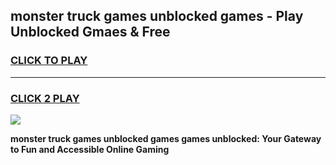 
## monster truck games unblocked games - Play Unblocked Gmaes & Free
<h3>
<a href="https://premium.freeplayer.one?title=monster_truck_games_unblocked_games&ref=19F">CLICK TO PLAY</a></h3>
<hr>

<h3>
<a href="https://premium.freeplayer.one?title=monster_truck_games_unblocked_games&ref=19F">CLICK 2 PLAY</a>
  
</h3>

<a href="https://premium.freeplayer.one?title=monster_truck_games_unblocked_games&ref=19F/"><img src="https://clearcache.store/games.png"></a>


**monster truck games unblocked games games unblocked: Your Gateway to Fun and Accessible Online Gaming**
